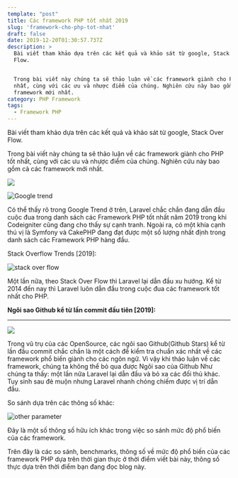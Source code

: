 ```yaml
---
template: "post"
title: Các framework PHP tốt nhất 2019
slug: 'framework-cho-php-tot-nhat'
draft: false
date: 2019-12-20T01:30:57.737Z
description: >
  Bài viết tham khảo dựa trên các kết quả và khảo sát từ google, Stack Over
  Flow. 


  Trong bài viết này chúng ta sẽ thảo luận về các framework giành cho PHP tốt
  nhất, cùng với các ưu và nhược điểm của chúng. Nghiên cứu này bao gồm cả các
  framework mới nhất.
category: PHP Framework
tags:
  - Framework PHP
---
```

Bài viết tham khảo dựa trên các kết quả và khảo sát từ google, Stack Over Flow. 

Trong bài viết này chúng ta sẽ thảo luận về các framework giành cho PHP tốt nhất, cùng với các ưu và nhược điểm của chúng. Nghiên cứu này bao gồm cả các framework mới nhất.

![](/media/framework.jpg)

![](/media/capture.jpg "Google trend")

Có thể thấy rõ trong Google Trend ở trên, Laravel chắc chắn đang dẫn đầu cuộc đua trong danh sách các Framework PHP tốt nhất năm 2019 trong khi Codeigniter cũng đang cho thấy sự cạnh tranh. Ngoài ra, có một khía cạnh thú vị là Symfony và CakePHP đang đạt được một số lượng nhất định trong danh sách các Framework PHP hàng đầu.

Stack Overflow Trends \[2019]:

![](/media/ft.png "stack over flow ")

Một lần nữa, theo Stack Over Flow thì Laravel lại dẫn đầu xu hướng. Kể từ 2014 đến nay thì Laravel luôn dẫn đầu trong cuộc đua các framework tốt nhất cho PHP. 

**Ngôi sao Github kể từ lần commit đầu tiên \[2019]:**

- - -

![](/media/githubstar.jpg)

Trong vũ trụ của các OpenSource, các ngôi sao Github(Github Stars) kể từ lần đầu commit chắc chắn là một cách để kiểm tra chuẩn xác nhất về các framework phổ biến giành cho các ngôn ngữ. Vì vậy khi thảo luận về các framework, chúng ta không thể bỏ qua được Ngôi sao của Github
Như chúng ta thấy: một lần nữa Laravel lại dẫn đầu và bỏ xa các đối thủ khác. Tuy sinh sau đẻ muộn nhưng Laravel nhanh chóng chiếm được vị trí dẫn đầu. 

So sánh dựa trên các thông số khác: 

![](/media/other-parameters.jpg "other parameter")

Đây là một số thông số hữu ích khác trong việc so sánh mức độ phổ biến của các framework. 





Trên đây là các so sánh, benchmarks, thông số về mức độ phổ biến của các framework PHP dựa trên thời gian thực ở thời điểm viết bài này, thông số thực dựa trên thời điểm bạn đang đọc blog này.
